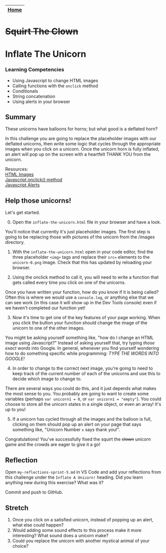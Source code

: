 [Home](../README.md)|
---|

# ~~Squirt The Clown~~
# Inflate The Unicorn

### Learning Competencies

- Using Javascript to change HTML images
- Calling functions with the `onclick` method
- Conditionals
- String concatenation
- Using alerts in your browser

## Summary

These unicorns have balloons for horns; but what good is a deflated horn? 

In this challenge you are going to replace the placeholder images with our deflated unicorns, then write some logic that cycles through the appropriate images when you click on a unicorn. Once the unicorn horn is fully inflated, an alert will pop up on the screen with a heartfelt THANK YOU from the unicorn. 

Resources:\
[HTML Images](https://www.w3schools.com/html/html_images.asp)\
[Javascript onclick() method](https://www.w3schools.com/jsref/event_onclick.asp)\
[Javascript Alerts](https://www.w3schools.com/jsref/met_win_alert.asp)

## Help those unicorns! 

Let's get started.

0. Open the `inflate-the-unicorn.html` file in your browser and have a look. 

You'll notice that currently it's just placeholder images. The first step is going to be replacing those with pictures of the unicorn from the /images directory. 

1. With the `inflate-the-unicorn.html` open in your code editor, find the three placeholder `<img>` tags and replace their `src=` elements to the `unicorn-0.png` image. Check that this has updated by reloading your browser.

2. Using the onclick method to call it, you will need to write a function that gets called every time you click on one of the unicorns.

Once you have written your function, how do you know if it is being called? Often this is where we would use a `console.log`, or anything else that we can see work (in this case it will show up in the Dev Tools console) even if we haven't completed our function yet!

3. Now it's time to get one of the key features of your page working. When you click the button your function should change the image of the unicorn to one of the other images.

You might be asking yourself something like, "how do I change an HTML image using Javascript?" Instead of asking yourself that, try typing _those exact words_ into Google. In general, whenever you find yourself wondering how to do something specific while programming: *TYPE THE WORDS INTO GOOGLE!*

4. In order to change to the correct next image, you're going to need to keep track of the current number of each of the unicorns and use this to decide which image to change to.

There are several ways you could do this, and it just depends what makes the most sense to you. You probably are going to want to create some variables (perhaps `var unicorn1 = 0`, or `var unicorn1 = "empty"`). You could choose to store all the unicorn states in a single object, or even an array! It's up to you!

5. If a unicorn has cycled through all the images and the balloon is full, clicking on them should pop up an alert on your page that says something like, "Unicorn Number `x` says thank you!". 

Congratulations! You've successfully fixed the squirt the ~~clown~~ unicorn game and the crowds are eager to give it a go!

## Reflection

Open `my-reflections-sprint-5.md` in VS Code and add your reflections from this challenge under the `Inflate A Unicorn!` heading.
Did you learn anything new during this exercise? What was it? 

Commit and push to GitHub.

## Stretch

1. Once you click on a satisfied unicorn, instead of popping up an alert, what else could happen?
2. Would adding some sound effects to this process make it more interesting? What sound does a unicorn make? 
3. Could you replace the unicorn with another mystical animal of your choice? 